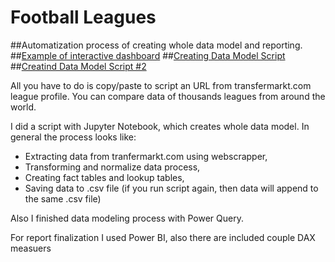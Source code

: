 # Football Leagues
##Automatization process of creating whole data model and reporting.
##[Example of interactive dashboard](https://app.powerbi.com/view?r=eyJrIjoiZTliMDE3NDEtYWMyNy00NTEwLTk2ZjEtNTkzMjE0ZGE5YTE4IiwidCI6ImFjYjdlMzMyLWFjMTctNDA5ZC04OWZiLWE2MTQxNjEyNGM0YSIsImMiOjl9)
##[Creating Data Model Script](https://github.com/michalprusaczyk98/Football-Leagues/blob/main/Football_Leagues_Players.ipynb)
##[Creatind Data Model Script #2](https://github.com/michalprusaczyk98/Football-Leagues/blob/main/Football_Leagues_Stats.ipynb)

All you have to do is copy/paste to script an URL from transfermarkt.com league profile.
You can compare data of thousands leagues from around the world.

I did a script with Jupyter Notebook, which creates whole data model. In general the process looks like:
- Extracting data from tranfermarkt.com using webscrapper,
- Transforming and normalize data process,
- Creating fact tables and lookup tables,
- Saving data to .csv file (if you run script again, then data will append to the same .csv file)

Also I finished data modeling process with Power Query.

For report finalization I used Power BI, also there are included couple DAX measuers
